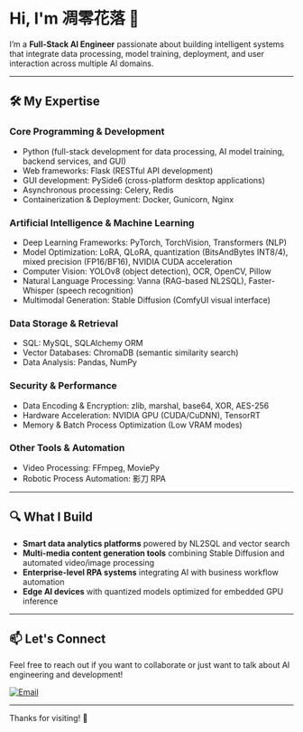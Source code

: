 # Hi, I'm 凋零花落 👋

I’m a **Full-Stack AI Engineer** passionate about building intelligent systems that integrate data processing, model training, deployment, and user interaction across multiple AI domains.

---

## 🛠️ My Expertise

### Core Programming & Development
- Python (full-stack development for data processing, AI model training, backend services, and GUI)
- Web frameworks: Flask (RESTful API development)
- GUI development: PySide6 (cross-platform desktop applications)
- Asynchronous processing: Celery, Redis
- Containerization & Deployment: Docker, Gunicorn, Nginx

### Artificial Intelligence & Machine Learning
- Deep Learning Frameworks: PyTorch, TorchVision, Transformers (NLP)
- Model Optimization: LoRA, QLoRA, quantization (BitsAndBytes INT8/4), mixed precision (FP16/BF16), NVIDIA CUDA acceleration
- Computer Vision: YOLOv8 (object detection), OCR, OpenCV, Pillow
- Natural Language Processing: Vanna (RAG-based NL2SQL), Faster-Whisper (speech recognition)
- Multimodal Generation: Stable Diffusion (ComfyUI visual interface)

### Data Storage & Retrieval
- SQL: MySQL, SQLAlchemy ORM
- Vector Databases: ChromaDB (semantic similarity search)
- Data Analysis: Pandas, NumPy

### Security & Performance
- Data Encoding & Encryption: zlib, marshal, base64, XOR, AES-256
- Hardware Acceleration: NVIDIA GPU (CUDA/CuDNN), TensorRT
- Memory & Batch Process Optimization (Low VRAM modes)

### Other Tools & Automation
- Video Processing: FFmpeg, MoviePy
- Robotic Process Automation: 影刀 RPA

---

## 🔍 What I Build

- **Smart data analytics platforms** powered by NL2SQL and vector search
- **Multi-media content generation tools** combining Stable Diffusion and automated video/image processing
- **Enterprise-level RPA systems** integrating AI with business workflow automation
- **Edge AI devices** with quantized models optimized for embedded GPU inference

---

## 📫 Let's Connect

Feel free to reach out if you want to collaborate or just want to talk about AI engineering and development!

[![Email](https://img.shields.io/badge/Email-D14836?style=flat&logo=gmail&logoColor=white)](mailto:你的邮箱)

---

Thanks for visiting! 🚀
